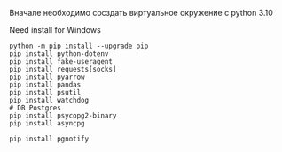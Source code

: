 Вначале необходимо сосздать виртуальное окружение с python 3.10

Need install for Windows
```shell
python -m pip install --upgrade pip
pip install python-dotenv
pip install fake-useragent
pip install requests[socks]
pip install pyarrow
pip install pandas
pip install psutil
pip install watchdog
# DB Postgres
pip install psycopg2-binary
pip install asyncpg

pip install pgnotify
```
